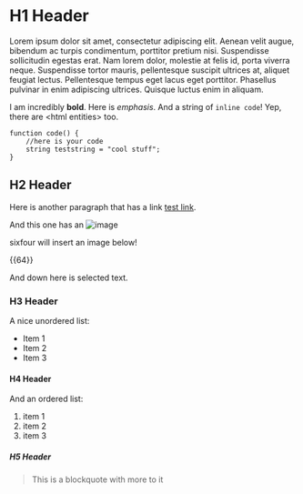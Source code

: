# H1 Header
Lorem ipsum dolor sit amet, consectetur adipiscing elit. Aenean velit augue, bibendum ac turpis condimentum, porttitor pretium nisi. Suspendisse sollicitudin egestas erat. Nam lorem dolor, molestie at felis id, porta viverra neque. Suspendisse tortor mauris, pellentesque suscipit ultrices at, aliquet feugiat lectus. Pellentesque tempus eget lacus eget porttitor. Phasellus pulvinar in enim adipiscing ultrices. Quisque luctus enim in aliquam.

I am incredibly **bold**.  Here is *emphasis*.  And a string of `inline code`!  Yep, there are &lt;html entities&gt; too.

```
function code() {
	//here is your code
	string teststring = "cool stuff";
}
```
<!--Here is a comment-->

## H2 Header
Here is another paragraph that has a link [test link](http://www.nowhere.com).

And this one has an ![image](http://www.bogusimg.com/img.jpg)

sixfour will insert an image below!

{{64}}

And down here is selected text.

### H3 Header
A nice unordered list:

 - Item 1
 - Item 2
 - Item 3

#### H4 Header
And an ordered list:

 1. item 1
 2. item 2
 3. item 3

##### H5 Header
> This is a blockquote
>  with more to it

